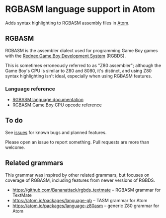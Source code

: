 # RGBASM language support in Atom

Adds syntax highlighting to RGBASM assembly files in [Atom](https://atom.io).

## RGBASM

RGBASM is the assembler dialect used for programming Game Boy games with the [Rednex Game Boy Development System](https://rednex.github.io) (RGBDS).

This is sometimes erroneously referred to as "Z80 assembler"; although the Game Boy's CPU is similar to Z80 and 8080, it's distinct, and using Z80 syntax highlighting isn't ideal, especially when using RGBASM features.

### Language reference

* [RGBASM language documentation](https://rednex.github.io/rgbds/rgbasm.5.html)
* [RGBASM Game Boy CPU opcode reference](https://rednex.github.io/rgbds/gbz80.7.html)

## To do

See [issues](https://github.com/tobiasvl/language-rgbasm/issues) for known bugs and planned features.

Please open an issue to report something. Pull requests are more than welcome.

## Related grammars

This grammar was inspired by other related grammars, but focuses on coverage of RGBASM, including features from newer versions of RGBDS.

* https://github.com/Bananattack/rgbds_textmate – RGBASM grammar for TextMate
* https://atom.io/packages/language-gb – TASM grammar for Atom
* https://atom.io/packages/language-z80asm – generic Z80 grammar for Atom
